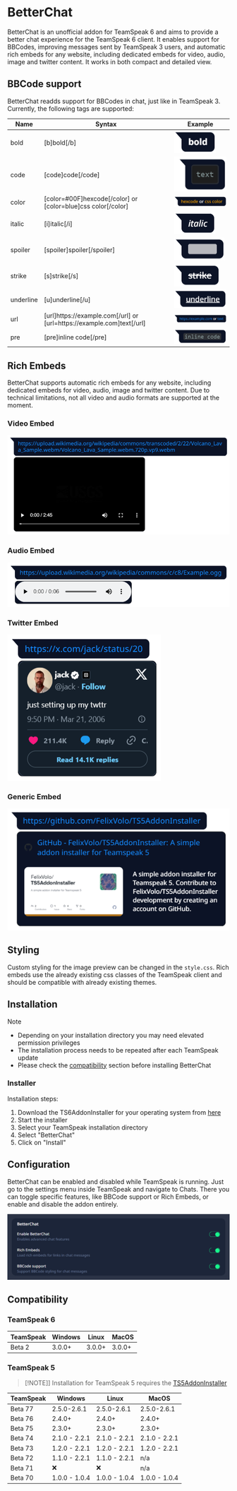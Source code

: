 # BetterChat #
BetterChat is an unofficial addon for TeamSpeak 6 and aims to provide a better chat experience for the TeamSpeak 6 client.
It enables support for BBCodes, improving messages sent by TeamSpeak 3 users, and automatic rich embeds for any website, including dedicated embeds for video, audio, image and twitter content.
It works in both compact and detailed view.

## BBCode support ##  
BetterChat readds support for BBCodes in chat, just like in TeamSpeak 3.
Currently, the following tags are supported:

| Name | Syntax  | Example |
| ---- | ------- | ------- |
| bold  | [b]bold[/b] | ![bold](images/bbcodes/bold.png) |
| code | [code]code[/code] | ![code](images/bbcodes/code.png) |
| color | [color=#00F]hexcode[/color] or [color=blue]css color[/color] | ![color](images/bbcodes/color.png) |
| italic | [i]italic[/i] | ![italic](images/bbcodes/italic.png) |
| spoiler | [spoiler]spoiler[/spoiler] | ![spoiler](images/bbcodes/spoiler.png) |
| strike | [s]strike[/s] | ![strike](images/bbcodes/strike.png) |
| underline | [u]underline[/u] | ![underline](images/bbcodes/underline.png) |
| url | [url]ht<span>tps://example.com[/url] or [url=ht<span>tps://example.com]text[/url] | ![url](images/bbcodes/url.png) |
| pre | [pre]inline code[/pre] | ![pre](images/bbcodes/pre.png) |

## Rich Embeds ##
BetterChat supports automatic rich embeds for any website, including dedicated embeds for video, audio, image and twitter content.
Due to technical limitations, not all video and audio formats are supported at the moment.

### Video Embed ###
![Video Embed](images/embeds/video.png)

### Audio Embed ###
![Audio Embed](images/embeds/audio.png)

### Twitter Embed ###
![Twitter Embed](images/embeds/twitter.png)

### Generic Embed ###
![Generic Embed](images/embeds/generic.png)

## Styling ##
Custom styling for the image preview can be changed in the `style.css`.
Rich embeds use the already existing css classes of the TeamSpeak client and should be compatible with already existing themes.

## Installation ##
> [!NOTE]
> * Depending on your installation directory you may need elevated permission privileges
> * The installation process needs to be repeated after each TeamSpeak update
> * Please check the [compatibility](https://github.com/Exopandora/BetterChat#compatibility) section before installing BetterChat

### Installer ###
Installation steps:
1. Download the TS6AddonInstaller for your operating system from [here](https://github.com/Exopandora/TS6AddonInstaller/releases)
2. Start the installer
3. Select your TeamSpeak installation directory
4. Select "BetterChat"
5. Click on "Install"

## Configuration ##
BetterChat can be enabled and disabled while TeamSpeak is running.
Just go to the settings menu inside TeamSpeak and navigate to Chats.
There you can toggle specific features, like BBCode support or Rich Embeds, or enable and disable the addon entirely.

![BetterChat Settings](images/settings.png)

## Compatibility ##

### TeamSpeak 6 ###

| TeamSpeak | Windows | Linux | MacOS |
| --------- | ------- | ----- | ----- |
| Beta 2 | 3.0.0+ | 3.0.0+ | 3.0.0+ |

### TeamSpeak 5 ###

> [!NOTE]]
> Installation for TeamSpeak 5 requires the [TS5AddonInstaller](https://github.com/FelixVolo/TS6AddonInstaller/releases)

| TeamSpeak | Windows | Linux | MacOS |
| --------- | ------- | ----- | ----- |
| Beta 77 | 2.5.0-2.6.1 | 2.5.0-2.6.1 | 2.5.0-2.6.1 |
| Beta 76 | 2.4.0+ | 2.4.0+ | 2.4.0+ |
| Beta 75 | 2.3.0+ | 2.3.0+ | 2.3.0+ |
| Beta 74 | 2.1.0 - 2.2.1 | 2.1.0 - 2.2.1 | 2.1.0 - 2.2.1 |
| Beta 73 | 1.2.0 - 2.2.1 | 1.2.0 - 2.2.1 | 1.2.0 - 2.2.1 |
| Beta 72 | 1.1.0 - 2.2.1 | 1.1.0 - 2.2.1 | n/a |
| Beta 71 | ❌ | ❌ | n/a |
| Beta 70 | 1.0.0 - 1.0.4 | 1.0.0 - 1.0.4 | 1.0.0 - 1.0.4 |
